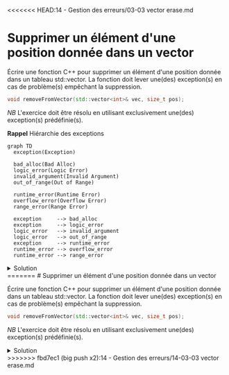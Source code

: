 <<<<<<< HEAD:14 - Gestion des erreurs/03-03 vector erase.md
# Supprimer un élément d'une position donnée dans un vector

Écrire une fonction C++ pour supprimer un élément d'une position donnée dans un tableau std::vector<int>. La fonction doit lever une(des) exception(s) en cas de problème(s) empêchant la suppression.

~~~cpp
void removeFromVector(std::vector<int>& vec, size_t pos);
~~~

_NB_ L'exercice doit être résolu en utilisant exclusivement une(des) exception(s) prédéfinie(s).

**Rappel** Hiérarchie des exceptions

~~~mermaid
graph TD
  exception(Exception)
  
  bad_alloc(Bad Alloc)
  logic_error(Logic Error)
  invalid_argument(Invalid Argument)
  out_of_range(Out of Range)

  runtime_error(Runtime Error)
  overflow_error(Overflow Error)
  range_error(Range Error)

  exception     --> bad_alloc
  exception     --> logic_error
  logic_error   --> invalid_argument
  logic_error   --> out_of_range
  exception     --> runtime_error
  runtime_error --> overflow_error
  runtime_error --> range_error
~~~

<details>
<summary>Solution</summary>

~~~cpp
#include <iostream>
#include <vector>
#include <stdexcept>

void removeFromVector(std::vector<int>& vec, size_t pos) {
    if (vec.empty()) {
        throw std::runtime_error("Suppression impossible, le vecteur est vide");
    }

    if (pos >= vec.size()) {
        throw std::out_of_range("Position hors limites du vecteur");
    }

    vec.erase(vec.begin() + pos);
}

int main() {
    std::vector<int> monVecteur = {1, 2, 3, 4, 5};

    try {
        removeFromVector(monVecteur, 6); // Supprime l'élément à la position 2

        // Affichage du vecteur après suppression
        for (int val : monVecteur) {
            std::cout << val << " ";
        }
        std::cout << std::endl;
    } catch (const std::exception& e) {
        std::cerr << "Erreur: " << e.what() << std::endl;
    }

    return 0;
}
~~~

</details>
=======
# Supprimer un élément d'une position donnée dans un vector

Écrire une fonction C++ pour supprimer un élément d'une position donnée dans un tableau std::vector<int>. La fonction doit lever une(des) exception(s) en cas de problème(s) empêchant la suppression.

~~~cpp
void removeFromVector(std::vector<int>& vec, size_t pos);
~~~

_NB_ L'exercice doit être résolu en utilisant exclusivement une(des) exception(s) prédéfinie(s).


<details>
<summary>Solution</summary>

~~~cpp
#include <iostream>
#include <vector>
#include <stdexcept>

void removeFromVector(std::vector<int>& vec, size_t pos) {
    if (vec.empty()) {
        throw std::runtime_error("Suppression impossible, le vecteur est vide");
    }

    if (pos >= vec.size()) {
        throw std::out_of_range("Position hors limites du vecteur");
    }

    vec.erase(vec.begin() + pos);
}

int main() {
    std::vector<int> monVecteur = {1, 2, 3, 4, 5};

    try {
        removeFromVector(monVecteur, 6); // Supprime l'élément à la position 2

        // Affichage du vecteur après suppression
        for (int val : monVecteur) {
            std::cout << val << " ";
        }
        std::cout << std::endl;
    } catch (const std::exception& e) {
        std::cerr << "Erreur: " << e.what() << std::endl;
    }

    return 0;
}

~~~



</details>
>>>>>>> fbd7ec1 (big push x2):14 - Gestion des erreurs/14-03-03 vector erase.md
